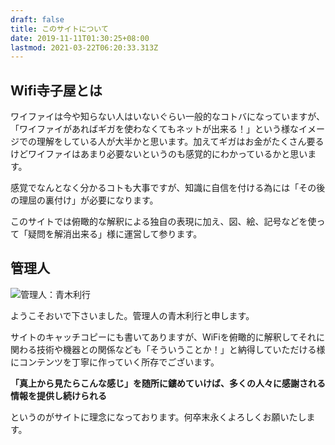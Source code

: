 ```yaml
---
draft: false
title: このサイトについて
date: 2019-11-11T01:30:25+08:00
lastmod: 2021-03-22T06:20:33.313Z
---
```

## Wifi寺子屋とは
ワイファイは今や知らない人はいないぐらい一般的なコトバになっていますが、「ワイファイがあればギガを使わなくてもネットが出来る！」という様なイメージでの理解をしている人が大半かと思います。加えてギガはお金がたくさん要るけどワイファイはあまり必要ないというのも感覚的にわかっているかと思います。　　　
<!--more-->
感覚でなんとなく分かるコトも大事ですが、知識に自信を付ける為には「その後の理屈の裏付け」が必要になります。     

このサイトでは俯瞰的な解釈による独自の表現に加え、図、絵、記号などを使って「疑問を解消出来る」様に運営して参ります。

## 管理人
![管理人：青木利行](../../images/me02.svg?width=150&height=250#left)


ようこそおいで下さいました。管理人の青木利行と申します。

サイトのキャッチコピーにも書いてありますが、WiFiを俯瞰的に解釈してそれに関わる技術や機器との関係なども「そういうことか！」と納得していただける様にコンテンツを丁寧に作っていく所存でございます。



**「真上から見たらこんな感じ」を随所に鏤めていけば、多くの人々に感謝される情報を提供し続けられる**



というのがサイトに理念になっております。何卒末永くよろしくお願いたします。

